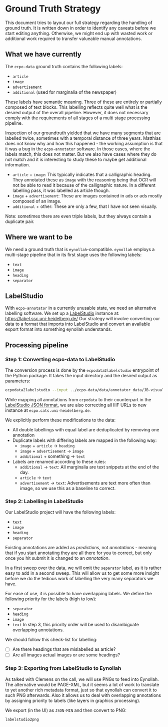 # Ground Truth Strategy

This document tries to layout our full strategy regarding the handling of ground truth.
It is written down in order to identify any caveats before we start editing anything.
Otherwise, we might end up with wasted work or additional work required to transfer
valueable manual annotations.

## What we have currently

The `ecpo-data` ground truth contains the following labels:
* `article`
* `image`
* `advertisement`
* `additional` (used for marginalia of the newspaper)

These labels have semantic meaning. Three of these are entirely or partially composed of
text blocks. This labelling reflects quite well what is the desired output of the overall
pipeline. However, it does not necessary comply with the requirements of all stages of
a multi stage processing pipeline.

Inspection of our groundtruth yielded that we have many segments that are labelled twice,
sometimes with a temporal distance of three years. Matthias does not know why and how this
happened - the working assumption is that it was a bug in the `ecpo-annotator` software.
In those cases, where the labels match, this does not matter. But we also have cases where
they do not match and it is interesting to study these to maybe get additional information.

* `article` + `image`: This typically indicates that a calligraphic heading. They annotated
  these as `image` with the reasoning being that OCR will not be able to read it because
  of the calligraphic nature. In a different labelling pass, it was labelled as article though.
* `image` + `advertisement`: These are images contained in ads or ads mostly composed of an image.
* `additional` + other: These are only a few, that I have not seen visually.

Note: sometimes there are even triple labels, but they always contain a duplicate pair.

## Where we want to be

We need a ground truth that is `eynollah`-compatible. `eynollah` employs a multi-stage
pipeline that in its first stage uses the following labels:
* `text`
* `image`
* `heading`
* `separator`

## LabelStudio

With `ecpo-annotator` in a currently unusable state, we need an alternative labelling software.
We set up a [LabelStudio](https://labelstud.io/) instance at: https://label.ssc.uni-heidelberg.de/
Our strategy will involve converting our data to a format that imports into LabelStudio
and convert an available export format into something eynollah understands.

## Processing pipeline

### Step 1: Converting ecpo-data to LabelStudio

The conversion process is done by the `ecpodata2labelstudio` entrypoint of the
Python package. It takes the input directory and the desired output as parameters:

```bash
ecpodata2labelstudio --input ../ecpo-data/data/annotator_data/JB-visualGT/
```

While mapping all annotations from `ecpodata` to their counterpart in the
[LabelStudio JSON format](https://labelstud.io/blog/understanding-the-label-studio-json-format/#breaking-down-the-label-studio-json-format),
we are also correcting all IIIF URLs to new instance at `ecpo.cats.uni-heidelberg.de`.

We explicitly perform these modifications to the data:
* All double labellings with equal label are deduplicated by removing one annotation
* Duplicate labels with differing labels are mapped in the following way:
  * `image` + `article` -> `heading`
  * `image` + `advertisement` -> `image`
  * `additional` + something -> `text`
* Labels are renamed according to these rules:
  * `additional` -> `text`: All marginalia are text snippets at the end of the day.
  * `article` -> `text`
  * `advertisement` -> `text`: Advertisements are text more often than image, so we use this as a baseline to correct.

### Step 2: Labelling in LabelStudio

Our LabelStudio project will have the following labels:
* `text`
* `image`
* `heading`
* `separator`

Existing annotations are added as *predictions*, not *annotations* - meaning that if you
start annotating they are all there for you to correct, but only once you hit submit it
is changed to an *annotation*.

In a first sweep over the data, we will omit the `separator` label, as it is rather easy
to add in a second sweep. This will allow us to get some more insight before we do the
tedious work of labelling the very many separators we have.

For ease of use, it is possible to have overlapping labels. We define the following priority
for the labels (high to low):
* `separator`
* `heading`
* `image`
* `text`
In step 3, this priority order will be used to disambiguate overlapping annotations.

We should follow this check-list for labelling:

* [ ] Are there headings that are mislabelled as article?
* [ ] Are all images actual images or are some headings?

### Step 3: Exporting from LabelStudio to Eynollah

As talked with Clemens on the call, we will use PNGs to feed into Eynollah. The alternative
would be PAGE-XML, but it seems a lot of work to translate to yet another rich metadata format,
just so that eynollah can convert it to such PNG afterwards. Also it allows us to deal with
overlapping annotations by assigning priority to labels (like layers in graphics processing).

We export (in the UI) as `JSON-MIN` and then convert to PNG:

```bash
labelstudio2png
```
